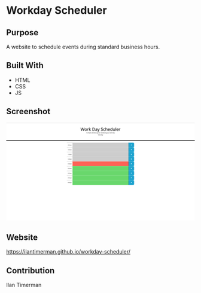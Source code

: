 # Workday Scheduler

## Purpose
A website to schedule events during standard business hours.

## Built With
* HTML
* CSS
* JS

## Screenshot
![Alt text](assets/images/Screenshot.png "Main Page")

## Website
https://ilantimerman.github.io/workday-scheduler/

## Contribution
Ilan Timerman 
